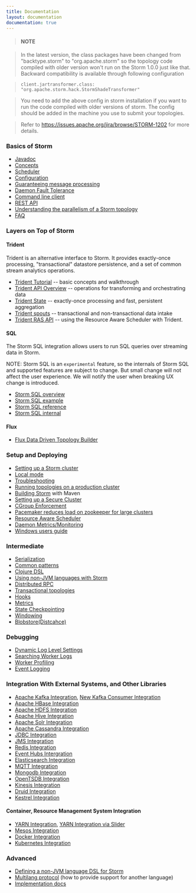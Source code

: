 ```yaml
---
title: Documentation
layout: documentation
documentation: true
---
```



> #### NOTE

> In the latest version, the class packages have been changed from "backtype.storm" to "org.apache.storm" so the topology code compiled with older version won't run on the Storm 1.0.0 just like that. Backward compatibility is available through following configuration 

> `client.jartransformer.class: "org.apache.storm.hack.StormShadeTransformer"`

> You need to add the above config in storm installation if you want to run the code compiled with older versions of storm. The config should be added in the machine you use to submit your topologies.

> Refer to https://issues.apache.org/jira/browse/STORM-1202 for more details. 


### Basics of Storm

* [Javadoc](javadocs/index.html)
* [Concepts](Concepts.html)
* [Scheduler](Storm-Scheduler.html)
* [Configuration](Configuration.html)
* [Guaranteeing message processing](Guaranteeing-message-processing.html)
* [Daemon Fault Tolerance](Daemon-Fault-Tolerance.html)
* [Command line client](Command-line-client.html)
* [REST API](STORM-UI-REST-API.html)
* [Understanding the parallelism of a Storm topology](Understanding-the-parallelism-of-a-Storm-topology.html)
* [FAQ](FAQ.html)

### Layers on Top of Storm

#### Trident

Trident is an alternative interface to Storm. It provides exactly-once processing, "transactional" datastore persistence, and a set of common stream analytics operations.

* [Trident Tutorial](Trident-tutorial.html)     -- basic concepts and walkthrough
* [Trident API Overview](Trident-API-Overview.html) -- operations for transforming and orchestrating data
* [Trident State](Trident-state.html)        -- exactly-once processing and fast, persistent aggregation
* [Trident spouts](Trident-spouts.html)       -- transactional and non-transactional data intake
* [Trident RAS API](Trident-RAS-API.html)     -- using the Resource Aware Scheduler with Trident.

#### SQL

The Storm SQL integration allows users to run SQL queries over streaming data in Storm.  

NOTE: Storm SQL is an `experimental` feature, so the internals of Storm SQL and supported features are subject to change. 
But small change will not affect the user experience. We will notify the user when breaking UX change is introduced.

* [Storm SQL overview](storm-sql.html)
* [Storm SQL example](storm-sql-example.html)
* [Storm SQL reference](storm-sql-reference.html)
* [Storm SQL internal](storm-sql-internal.html)

#### Flux

* [Flux Data Driven Topology Builder](flux.html)

### Setup and Deploying

* [Setting up a Storm cluster](Setting-up-a-Storm-cluster.html)
* [Local mode](Local-mode.html)
* [Troubleshooting](Troubleshooting.html)
* [Running topologies on a production cluster](Running-topologies-on-a-production-cluster.html)
* [Building Storm](Maven.html) with Maven
* [Setting up a Secure Cluster](SECURITY.html)
* [CGroup Enforcement](cgroups_in_storm.html)
* [Pacemaker reduces load on zookeeper for large clusters](Pacemaker.html)
* [Resource Aware Scheduler](Resource_Aware_Scheduler_overview.html)
* [Daemon Metrics/Monitoring](storm-metrics-profiling-internal-actions.html)
* [Windows users guide](windows-users-guide.html)

### Intermediate

* [Serialization](Serialization.html)
* [Common patterns](Common-patterns.html)
* [Clojure DSL](Clojure-DSL.html)
* [Using non-JVM languages with Storm](Using-non-JVM-languages-with-Storm.html)
* [Distributed RPC](Distributed-RPC.html)
* [Transactional topologies](Transactional-topologies.html)
* [Hooks](Hooks.html)
* [Metrics](Metrics.html)
* [State Checkpointing](State-checkpointing.html)
* [Windowing](Windowing.html)
* [Blobstore(Distcahce)](distcache-blobstore.html)

### Debugging
* [Dynamic Log Level Settings](dynamic-log-level-settings.html)
* [Searching Worker Logs](Logs.html)
* [Worker Profiling](dynamic-worker-profiling.html)
* [Event Logging](Eventlogging.html)

### Integration With External Systems, and Other Libraries
* [Apache Kafka Integration](storm-kafka.html), [New Kafka Consumer Integration](storm-kafka-client.html)
* [Apache HBase Integration](storm-hbase.html)
* [Apache HDFS Integration](storm-hdfs.html)
* [Apache Hive Integration](storm-hive.html)
* [Apache Solr Integration](storm-solr.html)
* [Apache Cassandra Integration](storm-cassandra.html)
* [JDBC Integration](storm-jdbc.html)
* [JMS Integration](storm-jms.html)
* [Redis Integration](storm-redis.html)
* [Event Hubs Intergration](storm-eventhubs.html)
* [Elasticsearch Integration](storm-elasticsearch.html)
* [MQTT Integration](storm-mqtt.html)
* [Mongodb Integration](storm-mongodb.html)
* [OpenTSDB Integration](storm-opentsdb.html)
* [Kinesis Integration](storm-kinesis.html)
* [Druid Integration](storm-druid.html)
* [Kestrel Integration](Kestrel-and-Storm.html)

#### Container, Resource Management System Integration

* [YARN Integration](https://github.com/yahoo/storm-yarn), [YARN Integration via Slider](http://docs.hortonworks.com/HDPDocuments/HDP2/HDP-2.3.2/bk_yarn_resource_mgt/content/ref-7d103a48-7c2e-4b7b-aab5-62c739a32ee0.1.html)
* [Mesos Integration](https://github.com/mesos/storm)
* [Docker Integration](https://hub.docker.com/_/storm/)
* [Kubernetes Integration](https://github.com/kubernetes/kubernetes/tree/master/examples/storm)

### Advanced

* [Defining a non-JVM language DSL for Storm](Defining-a-non-jvm-language-dsl-for-storm.html)
* [Multilang protocol](Multilang-protocol.html) (how to provide support for another language)
* [Implementation docs](Implementation-docs.html)

